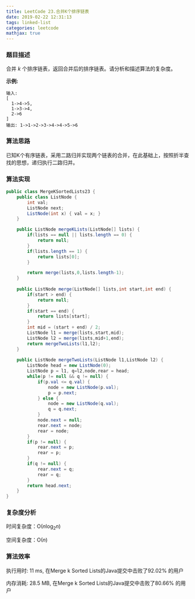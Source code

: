 ```yaml
---
title: LeetCode 23.合并K个排序链表
date: 2019-02-22 12:31:13
tags: linked-list
categories: leetcode
mathjax: true
---
```


### 题目描述

合并 *k* 个排序链表，返回合并后的排序链表。请分析和描述算法的复杂度。

**示例:**

```
输入:
[
  1->4->5,
  1->3->4,
  2->6
]
输出: 1->1->2->3->4->4->5->6
```

<!--more-->

### 算法思路

已知K个有序链表，采用二路归并实现两个链表的合并，在此基础上，按照折半查找的思想，递归执行二路归并。

### 算法实现

```java
public class MergeKSortedLists23 {
	public class ListNode {
    	int val;
     	ListNode next;
     	ListNode(int x) { val = x; }
    }

    public ListNode mergeKLists(ListNode[] lists) {
    	if(lists == null || lists.length == 0) {
    		return null;
    	}
    	if(lists.length == 1) {
    		return lists[0];
    	}

        return merge(lists,0,lists.length-1);
    }
    
    public ListNode merge(ListNode[] lists,int start,int end) {
    	if(start > end) {
    		return null;
    	}
    	if(start == end) {
    		return lists[start];
    	}
    	int mid = (start + end) / 2;
    	ListNode l1 = merge(lists,start,mid);
    	ListNode l2 = merge(lists,mid+1,end);
    	return mergeTwoLists(l1,l2);
    }
    
    public ListNode mergeTwoLists(ListNode l1,ListNode l2) {
    	ListNode head = new ListNode(0);
    	ListNode p = l1, q=l2,node,rear = head;
    	while(p != null && q != null) {
    		if(p.val <= q.val) {
    			node = new ListNode(p.val);
    			p = p.next;
    		} else {
    			node = new ListNode(q.val);
    			q = q.next;
    		}
    		node.next = null;
    		rear.next = node;
			rear = node;
    	}
    	if(p != null) {
    		rear.next = p;
    		rear = p;
    	}
    	if(q != null) {
    		rear.next = q;
    		rear = q;
    	}
    	return head.next;
    }
}
```

### 复杂度分析

时间复杂度：O($n\log_2n​$)

空间复杂度：O($n​$)

### 算法效率

执行用时: 11 ms, 在Merge k Sorted Lists的Java提交中击败了92.02% 的用户

内存消耗: 28.5 MB, 在Merge k Sorted Lists的Java提交中击败了80.66% 的用户